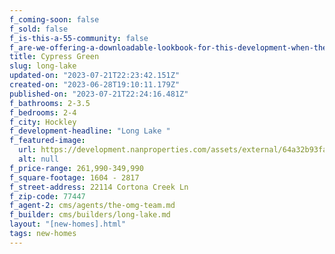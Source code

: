 ```yaml
---
f_coming-soon: false
f_sold: false
f_is-this-a-55-community: false
f_are-we-offering-a-downloadable-lookbook-for-this-development-when-they-submit-their-contact-info: false
title: Cypress Green
slug: long-lake
updated-on: "2023-07-21T22:23:42.151Z"
created-on: "2023-06-28T19:10:11.179Z"
published-on: "2023-07-21T22:24:16.481Z"
f_bathrooms: 2-3.5
f_bedrooms: 2-4
f_city: Hockley
f_development-headline: "Long Lake "
f_featured-image:
  url: https://development.nanproperties.com/assets/external/64a32b93fa16f8c5677f911d_1-print-dsc07826-edit201201.jpg
  alt: null
f_price-range: 261,990-349,990
f_square-footage: 1604 - 2817
f_street-address: 22114 Cortona Creek Ln
f_zip-code: 77447
f_agent-2: cms/agents/the-omg-team.md
f_builder: cms/builders/long-lake.md
layout: "[new-homes].html"
tags: new-homes
---
```

